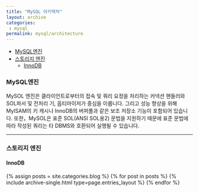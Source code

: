 ```yaml
---
title: "MySQL 아키텍처"
layout: archive
categories:
 : mysql
permalink: mysql/architecture
---
```

- [MySQL엔진](#mysql엔진)
- [스토리지 엔진](#스토리지-엔진)
  - [InnoDB](#innodb)


### MySQL엔진
MySOL 엔진은 클라이언트로부터의 접속 및 쿼리 요정을 처리하는 커넥션 핸들러와 SOL파서 및 전처리 기, 옵티마이저가 중심을 이룹니다. 그리고 성능 향상을 위해 MylSAM의 키 캐시나 InnoDB의 버퍼풀과 같은 보조 저장소 기능이 포함되어 있습니다. 또한，MySOL은 표준 SOL(ANSI SOL용2) 문법을 지원하기 때문에 표준 문법에 따라 작성된 쿼리는 타 DBMS와 호환되어 실행될 수 있습니다.

---
### 스토리지 엔진
#### InnoDB


{% assign posts = site.categories.blog %}
{% for post in posts %} {% include archive-single.html type=page.entries_layout %} {% endfor %}